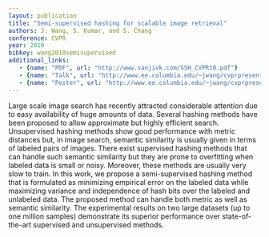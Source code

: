 ```yaml
---
layout: publication
title: "Semi-supervised hashing for scalable image retrieval"
authors: J. Wang, S. Kumar, and S. Chang
conference: CVPR
year: 2010
bibkey: wang2010semisupervised
additional_links:
   - {name: "PDF", url: "http://www.sanjivk.com/SSH_CVPR10.pdf"}
   - {name: "Talk", url: "http://www.ee.columbia.edu/~jwang/cvprpresentations/PosterSpotlight_SSH.ppt"}
   - {name: "Poster", url: "http://www.ee.columbia.edu/~jwang/cvprpresentations/SSH_CVPR2010_poster.pdf"}
---
```

Large scale image search has recently attracted considerable
attention due to easy availability of huge amounts of
data. Several hashing methods have been proposed to allow
approximate but highly efficient search. Unsupervised
hashing methods show good performance with metric distances
but, in image search, semantic similarity is usually
given in terms of labeled pairs of images. There exist supervised
hashing methods that can handle such semantic similarity
but they are prone to overfitting when labeled data
is small or noisy. Moreover, these methods are usually very
slow to train. In this work, we propose a semi-supervised
hashing method that is formulated as minimizing empirical
error on the labeled data while maximizing variance
and independence of hash bits over the labeled and unlabeled
data. The proposed method can handle both metric as
well as semantic similarity. The experimental results on two
large datasets (up to one million samples) demonstrate its
superior performance over state-of-the-art supervised and
unsupervised methods.
